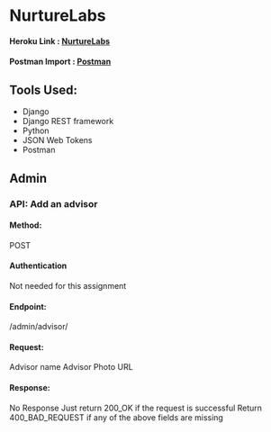 # NurtureLabs

#### Heroku Link : [NurtureLabs](https://nurture--labs.herokuapp.com/)

#### Postman Import : [Postman](https://github.com/danieldavidraj/NurtureLabs/blob/main/Django.postman_collection.json)

## Tools Used:
* Django
* Django REST framework
* Python
* JSON Web Tokens
* Postman

## Admin

### API: Add an advisor

#### Method:
POST
#### Authentication
Not needed for this assignment
#### Endpoint: 
/admin/advisor/
#### Request:
Advisor name
Advisor Photo URL
#### Response:
No Response
Just return 200_OK if the request is successful
Return 400_BAD_REQUEST if any of the above fields are missing


